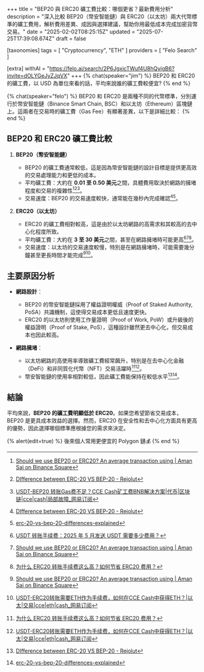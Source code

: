 +++
title = "BEP20 與 ERC20 礦工費比較：哪個更省？最新費用分析"
description = "深入比較 BEP20（幣安智能鏈）與 ERC20（以太坊）兩大代幣標準的礦工費用，解析費用差異、成因與選擇建議，幫助你用最低成本完成加密貨幣交易。"
date = "2025-02-02T08:25:15Z"
updated = "2025-07-25T17:39:08.674Z"
draft = false

[taxonomies]
tags = [ "Cryptocurrency", "ETH" ]
providers = [ "Felo Search" ]

[extra]
withAI = "<https://felo.ai/search/2P6JgxicTWuf4U8hQyigB6?invite=dOLYGeJyZJqVX>"
+++
{% chat(speaker="jim") %}
BEP20 和 ERC20 的礦工費，以 USD 為單位來看的話，平均來說誰的礦工費較便宜?
{% end %}

{% chat(speaker="felo") %}
BEP20 和 ERC20 是兩種不同的代幣標準，分別運行於幣安智能鏈（Binance Smart Chain, BSC）和以太坊（Ethereum）區塊鏈上。這兩者在交易時的礦工費（Gas Fee）有顯著差異，以下是詳細比較：
{% end %}

## **BEP20 和 ERC20 礦工費比較**

1. **BEP20（幣安智能鏈）**
   - BEP20 的礦工費通常較低，這是因為幣安智能鏈的設計目標是提供更高效的交易處理能力和更低的成本。
   - 平均礦工費：大約在 **0.01 至 0.50 美元**之間，具體費用取決於網路的擁堵程度和交易的複雜性[^15][^17][^33]。
   - 交易速度：BEP20 的交易速度較快，通常能在幾秒內完成確認[^17][^22]。

2. **ERC20（以太坊）**
   - ERC20 的礦工費相對較高，這是由於以太坊網路的高需求和其較高的去中心化程度所致。
   - 平均礦工費：大約在 **3 至 30 美元**之間，甚至在網路擁堵時可能更高[^4][^15][^31]。
   - 交易速度：以太坊的交易速度較慢，特別是在網路擁堵時，可能需要幾分鐘甚至更長時間才能完成[^15][^37]。

## **主要原因分析**

- **網路設計**：
  - BEP20 的幣安智能鏈採用了權益證明權威（Proof of Staked Authority, PoSA）共識機制，這使得交易成本更低且速度更快。
  - ERC20 的以太坊則使用工作量證明（Proof of Work, PoW）或升級後的權益證明（Proof of Stake, PoS），這種設計雖然更去中心化，但交易成本也因此較高。

- **網路擁堵**：
  - 以太坊網路的高使用率導致礦工費經常飆升，特別是在去中心化金融（DeFi）和非同質化代幣（NFT）交易活躍時[^31][^37]。
  - 幣安智能鏈的使用率相對較低，因此礦工費能保持在較低水平[^17][^22]。

## **結論**

平均來說，**BEP20 的礦工費明顯低於 ERC20**。如果您希望節省交易成本，BEP20 是更具成本效益的選擇。然而，ERC20 在安全性和去中心化方面具有更高的優勢，因此選擇哪個標準應根據您的需求來決定。

{% alert(edit=true) %}
後來個人常用更便宜的 Polygon 鏈💰
{% end %}

[^4]: [USDT 转账手续费：2025 年 5 月发送 USDT 需要多少费用？](https://cryptomus.com/zh/blog/usdt-transfer-fee-how-much-does-it-cost-to-send-usdt)
[^15]: [Should we use BEP20 or ERC20? An average transaction using | Aman Sai on Binance Square](https://www.binance.com/en/square/post/81683)
[^17]: [DIfference between ERC-20 VS BEP-20 - Rejolut](https://rejolut.com/blog/erc-20-vs-bep-20/)
[^22]: [erc-20-vs-bep-20-differences-explained](https://www.krayondigital.com/blog/erc-20-vs-bep-20-differences-explained)
[^31]: [为什么 ERC20 转账手续费这么高？如何节省 ERC20 费用？](https://bitkan.com/zh/learn/%E4%B8%BA%E4%BB%80%E4%B9%88-erc20-%E8%BD%AC%E8%B4%A6%E6%89%8B%E7%BB%AD%E8%B4%B9%E8%BF%99%E4%B9%88%E9%AB%98-%E5%A6%82%E4%BD%95%E8%8A%82%E7%9C%81-erc20-%E8%B4%B9%E7%94%A8-8050)
[^33]: [USDT-BEP20 转账Gas费不足？CCE Cash矿工费BNB解决方案|代币|区块链|cce|cash|局部故障_网易订阅](https://www.163.com/dy/article/JK6L7N8L053148WD.html)
[^37]: [USDT-ERC20转账需要ETH作为手续费，如何在CCE Cash中获得ETH？|以太|交易|cce|eth|cash_网易订阅](https://www.163.com/dy/article/JINEOG82055672F4.html)
